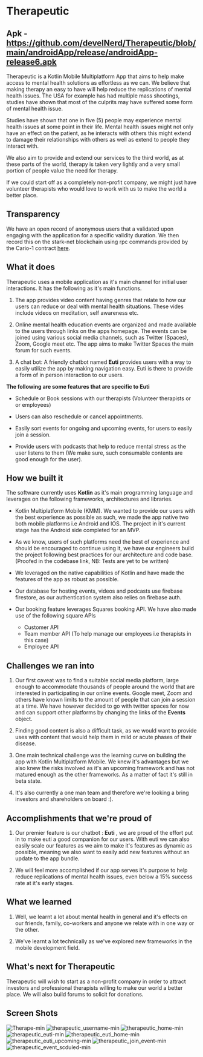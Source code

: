 # Therapeutic

## Apk - https://github.com/develNerd/Therapeutic/blob/main/androidApp/release/androidApp-release6.apk

Therapeutic is a Kotlin Mobile Multiplatform App that aims to help make access to mental health solutions as effortless as we can. We believe that making therapy an easy to have will help reduce the replications of mental health issues. The USA for example has had multiple mass shootings, studies have shown that most of the culprits may have suffered some form of mental health issue. 

Studies have shown that one in five (5) people may experience mental health issues at some point in their life. Mental health issues might not only have an effect on the patient, as he interacts with others this might extend to damage their relationships with others as well as extend to people they interact with.


We also aim to provide and extend our services to the third world, as at these parts of the world, therapy is taken very lightly and a very small portion of people value the need for therapy. 

If we could start off as a completely non-profit company, we might just have volunteer therapists who would love to work with us to make the world a better place.

## Transparency

We have an open record of anonymous users that a validated upon engaging with the application for a specific validity duration. We then record this on the stark-net blockchain
using rpc commands provided by the Cario-1 contract [here](). 

## What it does
Therapeutic uses a mobile application as it's main channel for initial user interactions. It has the following as it's main functions.

1. The app provides video content having genres that relate to how our users can reduce or deal with mental health situations. These vides include videos on meditation, self awareness etc.

2. Online mental health education events are organized and made available to the users through links on the apps homepage. The events can be joined using various social media channels, such as Twitter (Spaces), Zoom, Google meet etc. The app aims to make Twitter Spaces the main forum for such events.

3. A chat bot: A friendly chatbot named **Euti** provides users with a way to easily utilize the app by making navigation easy. Euti is there to provide a form of in person interaction to our users.

**The following are some features that are specific to Euti**

- Schedule or Book sessions with our therapists (Volunteer therapists or or employees)

- Users can also reschedule or cancel appointments.

- Easily sort events for ongoing and upcoming events, for users to easily join a session.

- Provide users with podcasts that help to reduce mental stress as the user listens to them (We make sure, such consumable contents are good enough for the user).

## How we built it

The software currently uses **Kotlin** as it's main programming language and leverages on the following frameworks, architectures and libraries.

- Kotlin Multiplatform Mobile (KMM). We wanted to provide our users with the best experience as possible as such, we made the app native two both mobile platforms i.e Android and IOS. The project in it's current stage has the Android side completed for an MVP. 

- As we know, users of such platforms need the best of experience and should be encouraged to continue using it, we have our engineers build the project following best practices for our architecture and code base. (Proofed in the codebase link, NB: Tests are yet to be written) 

- We leveraged on the native capabilities of Kotlin and have made the features of the app as robust as possible. 

- Our database for hosting events, videos and podcasts use firebase firestore, as our authentication system also relies on firebase auth.

- Our booking feature leverages Squares booking API. We have also made use of the following square APIs 
   - Customer API
   - Team member API (To help manage our employees i.e therapists in this case)
   - Employee API
   


## Challenges we ran into
1. Our first caveat was to find a suitable social media platform, large enough to accommodate thousands of people around the world that are interested in participating in our online events. Google meet, Zoom and others have known limits to the amount of people that can join a session at a time.
We have however decided to go with twitter spaces for now and can support other platforms by changing the links of the **Events** object.

2. Finding good content is also a difficult task, as we would want to provide uses with content that would help them in mild or acute phases of their disease.

3. One main technical challenge was the learning curve on building the app with Kotlin Multiplatform Mobile. We knew it's advantages but we also knew the risks involved as it's an upcoming framework and has not matured enough as the other frameworks. As a matter of fact it's still in beta state.

4. It's also currently a one man team and therefore we're looking a bring investors and shareholders on board :).

## Accomplishments that we're proud of
1. Our premier feature is our chatbot : **Euti** , we are proud of the effort put in to make euti a good companion for our users. With euti we can also easily scale our features as we aim to make it's features as dynamic as possible, meaning we also want to easily add new features without an update to the app bundle.

2. We will feel more accomplished if our app serves it's purpose to help reduce replications of mental health issues, even below a 15% success rate at it's early stages. 

## What we learned

1. Well, we learnt a lot about mental health in general and it's effects on our friends, family, co-workers and anyone we relate with in one way or the other.

2. We've learnt a lot technically as we've explored new frameworks in the mobile development field.

## What's next for Therapeutic

Therapeutic will wish to start as a non-profit company in order to attract investors and professional therapists willing to make our world a better place. We will also build forums to solicit for donations.


## Screen Shots





![Therape-min](https://user-images.githubusercontent.com/37780207/186479789-5443161a-f578-4bc1-97fc-6fb45aed653a.png)  ![therapeutic_username-min](https://user-images.githubusercontent.com/37780207/186479883-c453e41c-dae6-4f98-a4cf-4251300886e9.png)  ![therapeutic_home-min](https://user-images.githubusercontent.com/37780207/186480371-2be77e35-f369-40cc-b9bf-c40efb3a780a.png)  ![therapeutic_euti-min](https://user-images.githubusercontent.com/37780207/186480656-dd132a08-44f8-48e4-adbb-e30e3f0d6f55.png)  ![therapeutic_euti_home-min](https://user-images.githubusercontent.com/37780207/186480725-a5650add-cfe4-4ecd-98bf-649ae0e716b1.png)  ![therapeutic_euti_upcoming-min](https://user-images.githubusercontent.com/37780207/186480765-49fa1e62-1c32-4f7b-8e3f-3fa22c5f0d29.png)  ![therapeutic_join_event-min](https://user-images.githubusercontent.com/37780207/186480794-08494619-95be-4cea-8d0e-d9c48bbf6035.png)  ![therapeutic_event_scduled-min](https://user-images.githubusercontent.com/37780207/186481179-876ec8de-6b49-4e1b-8fc3-e6ba16b7fe14.png)





